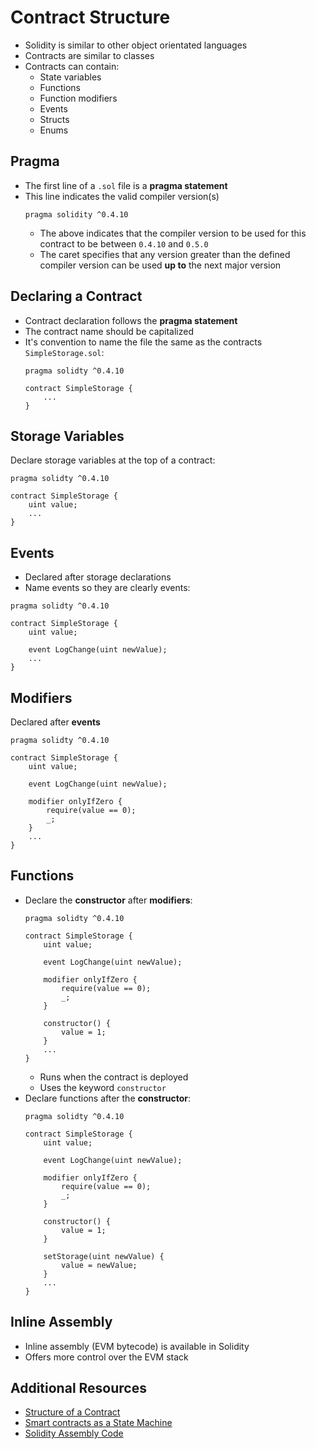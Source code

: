 # Contract Structure

- Solidity is similar to other object orientated languages
- Contracts are similar to classes
- Contracts can contain:
    - State variables
    - Functions
    - Function modifiers
    - Events
    - Structs
    - Enums

## Pragma

- The first line of a `.sol` file is a **pragma statement**
- This line indicates the valid compiler version(s)
    ```solidity
    pragma solidity ^0.4.10
    ```
    - The above indicates that the compiler version to be used for this contract to be between `0.4.10` and `0.5.0`
    - The caret specifies that any version greater than the defined compiler version can be used **up to** the next major version
    
## Declaring a Contract

- Contract declaration follows the **pragma statement**
- The contract name should be capitalized
- It's convention to name the file the same as the contracts
    `SimpleStorage.sol`:
    ```solidity
    pragma solidty ^0.4.10

    contract SimpleStorage {
        ...
    }
    ```

## Storage Variables

Declare storage variables at the top of a contract:
```solidity
pragma solidty ^0.4.10

contract SimpleStorage {
    uint value;
    ...
}
```

## Events

- Declared after storage declarations
- Name events so they are clearly events:
```solidity
pragma solidty ^0.4.10

contract SimpleStorage {
    uint value;

    event LogChange(uint newValue);
    ...
}
```

## Modifiers

Declared after **events**
```solidity
pragma solidty ^0.4.10

contract SimpleStorage {
    uint value;

    event LogChange(uint newValue);

    modifier onlyIfZero {
        require(value == 0);
        _;
    }
    ...
}
```

## Functions

- Declare the **constructor** after **modifiers**:
    ```solidity
    pragma solidty ^0.4.10

    contract SimpleStorage {
        uint value;

        event LogChange(uint newValue);

        modifier onlyIfZero {
            require(value == 0);
            _;
        }

        constructor() {
            value = 1;
        }
        ...
    }
    ```
    - Runs when the contract is deployed
    - Uses the keyword `constructor`
- Declare functions after the **constructor**:
    ```solidity
    pragma solidty ^0.4.10

    contract SimpleStorage {
        uint value;

        event LogChange(uint newValue);

        modifier onlyIfZero {
            require(value == 0);
            _;
        }

        constructor() {
            value = 1;
        }

        setStorage(uint newValue) {
            value = newValue;
        }
        ...
    }
    ```

## Inline Assembly

- Inline assembly (EVM bytecode) is available in Solidity
- Offers more control over the EVM stack

## Additional Resources

- [Structure of a Contract](https://solidity.readthedocs.io/en/develop/structure-of-a-contract.html)
- [Smart contracts as a State Machine](https://solidity.readthedocs.io/en/develop/common-patterns.html?#state-machine)
- [Solidity Assembly Code](https://solidity.readthedocs.io/en/latest/assembly.html)

